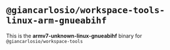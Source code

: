 # `@giancarlosio/workspace-tools-linux-arm-gnueabihf`

This is the **armv7-unknown-linux-gnueabihf** binary for `@giancarlosio/workspace-tools`
